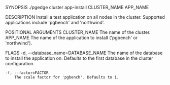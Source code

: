 
SYNOPSIS
    ./pgedge cluster app-install CLUSTER_NAME APP_NAME <flags>

DESCRIPTION
    Install a test application on all nodes in the cluster. Supported applications include 'pgbench' and 'northwind'. 

POSITIONAL ARGUMENTS
    CLUSTER_NAME
        The name of the cluster.
    APP_NAME
        The name of the application to install ('pgbench' or 'northwind').

FLAGS
    -d, --database_name=DATABASE_NAME
        The name of the database to install the application on. Defaults to the first database in the cluster configuration.
    
    -f, --factor=FACTOR
        The scale factor for 'pgbench'. Defaults to 1.
    
